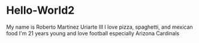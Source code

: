 # Hello-World2

My name is Roberto Martinez Uriarte III 
I love pizza, spaghetti, and mexican food
I'm 21 years young and love football especially Arizona Cardinals
